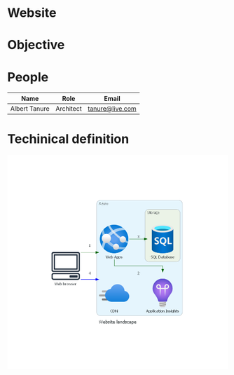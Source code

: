 # Website

# Objective

# People

|  Name         |    Role   |      Email      |
|---------------|-----------|-----------------|
| Albert Tanure | Architect | tanure@live.com |

# Techinical definition

![Landascape Diagram](./assets/landscape_architecture.png)

